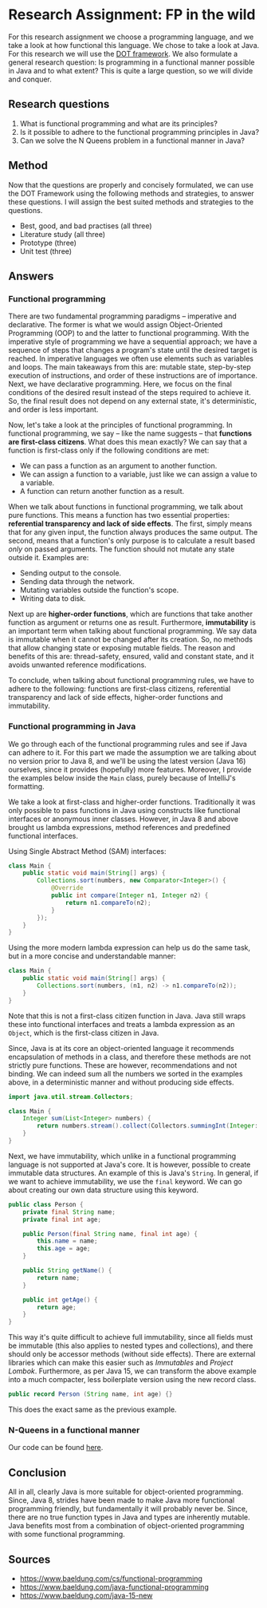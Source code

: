 # Research Assignment: FP in the wild

For this research assignment we choose a programming language, and we take a look at how functional this language. We
chose to take a look at Java. For this research we will use
the [DOT framework](http://ictresearchmethods.nl/The_DOT_Framework). We also formulate a general research question: Is
programming in a functional manner possible in Java and to what extent? This is quite a large question, so we will
divide and conquer.

## Research questions

1. What is functional programming and what are its principles?
2. Is it possible to adhere to the functional programming principles in Java?
3. Can we solve the N Queens problem in a functional manner in Java?

## Method

Now that the questions are properly and concisely formulated, we can use the DOT Framework using the following methods
and strategies, to answer these questions. I will assign the best suited methods and strategies to the questions.

- Best, good, and bad practises (all three)
- Literature study (all three)
- Prototype (three)
- Unit test (three)

## Answers

### Functional programming

There are two fundamental programming paradigms – imperative and declarative. The former is what we would assign
Object-Oriented Programming (OOP) to and the latter to functional programming. With the imperative style of programming
we have a sequential approach; we have a sequence of steps that changes a program's state until the desired target is
reached. In imperative languages we often use elements such as variables and loops. The main takeaways from this are:
mutable state, step-by-step execution of instructions, and order of these instructions are of importance. Next, we have
declarative programming. Here, we focus on the final conditions of the desired result instead of the steps required to
achieve it. So, the final result does not depend on any external state, it's deterministic, and order is less important.

Now, let's take a look at the principles of functional programming. In functional programming, we say – like the name
suggests – that **functions are first-class citizens**. What does this mean exactly? We can say that a function is
first-class only if the following conditions are met:

- We can pass a function as an argument to another function.
- We can assign a function to a variable, just like we can assign a value to a variable.
- A function can return another function as a result.

When we talk about functions in functional programming, we talk about pure functions. This means a function has two
essential properties: **referential transparency and lack of side effects**. The first, simply means that for any given
input, the function always produces the same output. The second, means that a function's only purpose is to calculate a
result based *only* on passed arguments. The function should not mutate any state outside it. Examples are:

- Sending output to the console.
- Sending data through the network.
- Mutating variables outside the function's scope.
- Writing data to disk.

Next up are **higher-order functions**, which are functions that take another function as argument or returns one as
result. Furthermore, **immutability** is an important term when talking about functional programming. We say data is
immutable when it cannot be changed after its creation. So, no methods that allow changing state or exposing mutable
fields. The reason and benefits of this are: thread-safety, ensured, valid and constant state, and it avoids unwanted
reference modifications.

To conclude, when talking about functional programming rules, we have to adhere to the following: functions are
first-class citizens, referential transparency and lack of side effects, higher-order functions and immutability.

### Functional programming in Java

We go through each of the functional programming rules and see if Java can adhere to it. For this part we made the
assumption we are talking about no version prior to Java 8, and we'll be using the latest version (Java 16) ourselves,
since it provides (hopefully) more features. Moreover, I provide the examples below inside the `Main` class, purely
because of IntelliJ's formatting.

We take a look at first-class and higher-order functions. Traditionally it was only possible to pass functions in Java
using constructs like functional interfaces or anonymous inner classes. However, in Java 8 and above brought us lambda
expressions, method references and predefined functional interfaces.

Using Single Abstract Method (SAM) interfaces:

```java
class Main {
    public static void main(String[] args) {
        Collections.sort(numbers, new Comparator<Integer>() {
            @Override
            public int compare(Integer n1, Integer n2) {
                return n1.compareTo(n2);
            }
        });
    }
}
```

Using the more modern lambda expression can help us do the same task, but in a more concise and understandable manner:

```java
class Main {
    public static void main(String[] args) {
        Collections.sort(numbers, (n1, n2) -> n1.compareTo(n2));
    }
}
```

Note that this is not a first-class citizen function in Java. Java still wraps these into functional interfaces and
treats a lambda expression as an `Object`, which is the first-class citizen in Java.

Since, Java is at its core an object-oriented language it recommends encapsulation of methods in a class, and therefore
these methods are not strictly pure functions. These are however, recommendations and not binding. We can indeed sum all
the numbers we sorted in the examples above, in a deterministic manner and without producing side effects.

```java
import java.util.stream.Collectors;

class Main {
    Integer sum(List<Integer> numbers) {
        return numbers.stream().collect(Collectors.summingInt(Integer::intValue));
    }
}
```

Next, we have immutability, which unlike in a functional programming language is not supported at Java's core. It is
however, possible to create immutable data structures. An example of this is Java's `String`. In general, if we want to
achieve immutability, we use the `final` keyword. We can go about creating our own data structure using this keyword.

```java
public class Person {
    private final String name;
    private final int age;

    public Person(final String name, final int age) {
        this.name = name;
        this.age = age;
    }

    public String getName() {
        return name;
    }

    public int getAge() {
        return age;
    }
}
```

This way it's quite difficult to achieve full immutability, since all fields must be immutable (this also applies to
nested types and collections), and there should only be accessor methods (without side effects). There are external
libraries which can make this easier such as *Immutables* and *Project Lombok*. Furthermore, as per Java 15, we can
transform the above example into a much compacter, less boilerplate version using the new record class.

```java
public record Person (String name, int age) {}
```

This does the exact same as the previous example.

### N-Queens in a functional manner

Our code can be found [here](https://github.com/jellehuibregtse/n-queens).

## Conclusion

All in all, clearly Java is more suitable for object-oriented programming. Since, Java 8, strides have been made to make
Java more functional programming friendly, but fundamentally it will probably never be. Since, there are no true
function types in Java and types are inherently mutable. Java benefits most from a combination of object-oriented
programming with some functional programming.

## Sources

- https://www.baeldung.com/cs/functional-programming
- https://www.baeldung.com/java-functional-programming
- https://www.baeldung.com/java-15-new